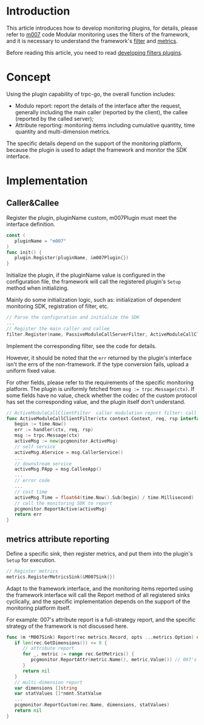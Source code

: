 # Introduction

This article introduces how to develop monitoring plugins, for details, please refer to [m007](https://git.woa.com/trpc-go/trpc-metrics-m007/tree/master) code
Modular monitoring uses the filters of the framework, and it is necessary to understand the framework's [filter](https://git.woa.com/trpc-go/trpc-go/tree/master/filter) and [metrics](https://git.woa.com/trpc-go/trpc-go/tree/master/metrics).

Before reading this article, you need to read [developing filters plugins](./interceptor.md).

# Concept

Using the plugin capability of trpc-go, the overall function includes:

- Modulo report: report the details of the interface after the request, generally including the main caller (reported by the client), the callee (reported by the called server);
- Attribute reporting: monitoring items including cumulative quantity, time quantity and multi-dimension metrics.

The specific details depend on the support of the monitoring platform, because the plugin is used to adapt the framework and monitor the SDK interface.

# Implementation

## Caller&Callee

Register the plugin, pluginName custom, m007Plugin must meet the interface definition.

``` go
const (
   pluginName = "m007"
)
func init() {
   plugin.Register(pluginName, &m007Plugin{})
}
```

Initialize the plugin, if the pluginName value is configured in the configuration file, the framework will call the registered plugin's `Setup` method when initializing.

Mainly do some initialization logic, such as: initialization of dependent monitoring SDK, registration of filter, etc.

``` go
// Parse the configuration and initialize the SDK
... 
// Register the main caller and callee
filter.Register(name, PassiveModuleCallServerFilter, ActiveModuleCallClientFilter)
```

Implement the corresponding filter, see the code for details.

However, it should be noted that the `err` returned by the plugin's interface isn't  the errs of the non-framework.
If the type conversion fails, upload a uniform fixed value.

For other fields, please refer to the requirements of the specific monitoring platform. 
The plugin is uniformly fetched from `msg := trpc.Message(ctx)`. 
If some fields have no value, check whether the codec of the custom protocol has set the corresponding value, and the plugin itself don't understand.

``` go
// ActiveModuleCallClientFilter  caller modulation report filter: call downstream by itself, and report when the downstream returns the packet
func ActiveModuleCallClientFilter(ctx context.Context, req, rsp interface{}, handler filter.HandleFunc) error {
   begin := time.Now()
   err := handler(ctx, req, rsp)
   msg := trpc.Message(ctx)
   activeMsg := new(pcgmonitor.ActiveMsg)
   // self service
   activeMsg.AService = msg.CallerService() 
   ...
   // downstream service
   activeMsg.PApp = msg.CalleeApp()
   ...
   // error code
   ...
   // cost time
   activeMsg.Time = float64(time.Now().Sub(begin) / time.Millisecond)
   // call the monitoring SDK to report 
   pcgmonitor.ReportActive(activeMsg)
   return err
}
``` 

## metrics attribute reporting

Define a specific sink, then register metrics, and put them into the plugin's `Setup` for execution.

``` go
// Register metrics
metrics.RegisterMetricsSink(&M007Sink{})
```

Adapt to the framework interface, and the monitoring items reported using the framework interface will call the Report method of all registered sinks cyclically,
and the specific implementation depends on the support of the monitoring platform itself.

For example: 007's attribute report is a full-strategy report, and the specific strategy of the framework is not discussed here.

``` go
func (m *M007Sink) Report(rec metrics.Record, opts ...metrics.Option) error {
   if len(rec.GetDimensions()) <= 0 {
      // attribute report
      for _, metric := range rec.GetMetrics() {
         pcgmonitor.ReportAttr(metric.Name(), metric.Value()) // 007's attribute full-strategy report
      }
      return nil
   }
   // multi-dimension report
   var dimensions []string
   var statValues []*nmnt.StatValue
   ...
   pcgmonitor.ReportCustom(rec.Name, dimensions, statValues)
   return nil
}

```

